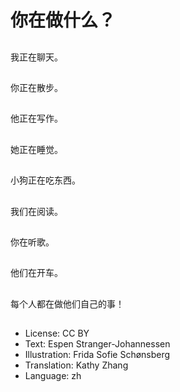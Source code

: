 # 你在做什么？

##
我正在聊天。

##
你正在散步。

##
他正在写作。

##
她正在睡觉。

##
小狗正在吃东西。

##
我们在阅读。

##
你在听歌。

##
他们在开车。

##
每个人都在做他们自己的事！

##
* License: CC BY
* Text: Espen Stranger-Johannessen
* Illustration: Frida Sofie Schønsberg
* Translation: Kathy Zhang
* Language: zh
